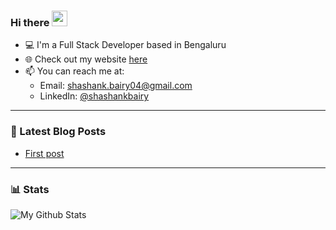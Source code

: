 ### Hi there <a href="https://www.gautamkrishnar.com/"><img src="https://media.giphy.com/media/hvRJCLFzcasrR4ia7z/giphy.gif" width="25px"></a>

- 💻 I'm a Full Stack Developer based in Bengaluru
- 🌐 Check out my website [here](https://shashankbairy.netlify.app/)
- 📫 You can reach me at:
  - Email: <a href="mailto: shashank.bairy04@gmail.com">shashank.bairy04@gmail.com</a>
  - LinkedIn: [@shashankbairy](https://www.linkedin.com/in/shashankbairy/)

---

### 📔 Latest Blog Posts

<!-- BLOG-POST-LIST:START -->
- [First post](https://shashankbairy.com/posts/first-post/)
<!-- BLOG-POST-LIST:END -->

---

### 📊 Stats

![My Github Stats](https://github-readme-stats.vercel.app/api?username=BA1RY&show_icons=true&title_color=fff&icon_color=79ff97&text_color=9f9f9f&bg_color=151515)

[blogbadge]: https://img.shields.io/static/v1?label=MY&message=BLOG&style=for-the-badge&logo=ethereum&color=blue
[blogurl]: https://blogchain.wtf

